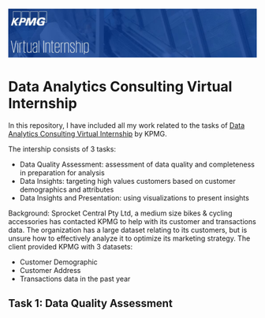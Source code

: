 ![](https://github.com/yeegorski/KPMG_virtual_intership/blob/main/KPMG%20internship.JPG)
# Data Analytics Consulting Virtual Internship
In this repository, I have included all my work related to the tasks of [Data Analytics Consulting Virtual Internship](https://www.theforage.com/virtual-internships/theme/m7W4GMqeT3bh9Nb2c/KPMG-Data-Analytics-Virtual-Internship) by KPMG.

The intership consists of 3 tasks:
* Data Quality Assessment: assessment of data quality and completeness in preparation for analysis
* Data Insights: targeting high values customers based on customer demographics and attributes
* Data Insights and Presentation: using visualizations to present insights

Background:
Sprocket Central Pty Ltd, a medium size bikes & cycling accessories has contacted KPMG to help with its customer and transactions data. The organization has a large dataset relating to its customers, but is unsure how to effectively analyze it to optimize its marketing strategy. The client provided KPMG with 3 datasets:
* Customer Demographic
* Customer Address
* Transactions data in the past year

## Task 1: Data Quality Assessment

